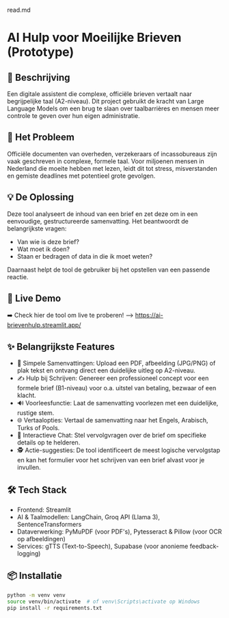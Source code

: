 read.md
# AI Hulp voor Moeilijke Brieven (Prototype)

## 🧠 Beschrijving
Een digitale assistent die complexe, officiële brieven vertaalt naar begrijpelijke taal (A2-niveau). 
Dit project gebruikt de kracht van Large Language Models om een brug te slaan over taalbarrières en mensen meer controle te geven over hun eigen administratie.

## 🎯 Het Probleem 
Officiële documenten van overheden, verzekeraars of incassobureaus zijn vaak geschreven in complexe, formele taal. Voor miljoenen mensen in Nederland die moeite hebben met lezen, leidt dit tot stress, misverstanden en gemiste deadlines met potentieel grote gevolgen.

## 💡 De Oplossing 
Deze tool analyseert de inhoud van een brief en zet deze om in een eenvoudige, gestructureerde samenvatting. Het beantwoordt de belangrijkste vragen:
- Van wie is deze brief?
- Wat moet ik doen?
- Staan er bedragen of data in die ik moet weten?

Daarnaast helpt de tool de gebruiker bij het opstellen van een passende reactie.

## 🚀 Live Demo
➡️ Check hier de tool om live te proberen! --> https://ai-brievenhulp.streamlit.app/



## ✨ Belangrijkste Features
- 📄 Simpele Samenvattingen: Upload een PDF, afbeelding (JPG/PNG) of plak tekst en ontvang direct een duidelijke uitleg op A2-niveau.
- ✍️ Hulp bij Schrijven: Genereer een professioneel concept voor een formele brief (B1-niveau) voor o.a. uitstel van betaling, bezwaar of een klacht.
- 🔊 Voorleesfunctie: Laat de samenvatting voorlezen met een duidelijke, rustige stem.
- 🌐 Vertaalopties: Vertaal de samenvatting naar het Engels, Arabisch, Turks of Pools.
- 💬 Interactieve Chat: Stel vervolgvragen over de brief om specifieke details op te helderen.
- 🕵️ Actie-suggesties: De tool identificeert de meest logische vervolgstap en kan het formulier voor het schrijven van een brief alvast voor je invullen.

## 🛠️ Tech Stack
- Frontend: Streamlit
- AI & Taalmodellen: LangChain, Groq API (Llama 3), SentenceTransformers
- Dataverwerking: PyMuPDF (voor PDF's), Pytesseract & Pillow (voor OCR op afbeeldingen)
- Services: gTTS (Text-to-Speech), Supabase (voor anonieme feedback-logging)


## 📦 Installatie
```bash
python -m venv venv
source venv/bin/activate  # of venv\Scripts\activate op Windows
pip install -r requirements.txt
